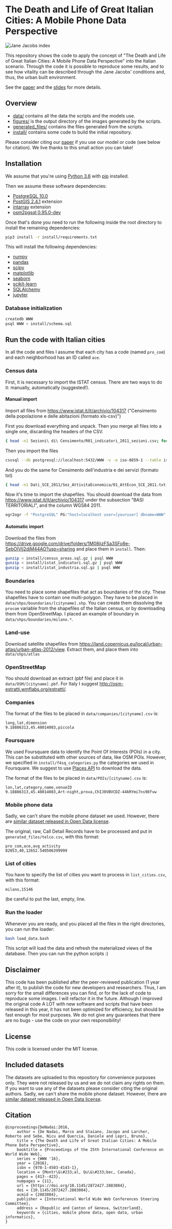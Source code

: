 # The Death and Life of Great Italian Cities: A Mobile Phone Data Perspective

![Jane Jacobs index](Jane_Jacobs.png)

  
This repository shows the code to apply the concept of "The Death and Life of Great Italian Cities: A Mobile Phone Data Perspective" into the Italian scenario. Through the code it is possible to reproduce some results, and to see how vitality can be described through the Jane Jacobs' conditions and, thus, the urban built environment. 
  
See the [paper](https://arxiv.org/abs/1603.04012) and the [slides](https://speakerdeck.com/denadai2/the-death-and-life-of-great-italian-cities-a-mobile-phone-data-perspective) for more details.


## Overview
* [data/](data) contains all the data the scripts and the models use.
* [figures/](figures) is the output directory of the images generated by the scripts.
* [generated_files/](generated_files) contains the files generated from the scripts.
* [install/](install) contains some code to build the initial repository.

Please consider citing our [paper](https://arxiv.org/abs/1603.04012) if you use our model or code (see below for citation). We live thanks to this small action you can take!

## Installation

We assume that you're using [Python 3.6](https://www.python.org/downloads/) with [pip](https://pip.pypa.io/en/stable/installing/) installed.

Then we assume these software dependencies:
* [PostgreSQL 10.0](https://www.postgresql.org/) 
* [PostGIS 2.4.1](https://postgis.net) extension
* [intarray](https://www.postgresql.org/docs/10/static/intarray.html) extension
* [osm2pgsql 0.95.0-dev](https://github.com/openstreetmap/osm2pgsql)

Once that's done you need to run the following inside the root directory to install the remaining dependencies:
  
```bash
pip3 install -r install/requirements.txt
```
This will install the following dependencies:
* [numpy](http://www.numpy.org/)
* [pandas](https://pandas.pydata.org/)
* [scipy](https://www.scipy.org/)
* [matplotlib](https://matplotlib.org/)
* [seaborn](https://seaborn.pydata.org/)
* [scikit-learn](https://github.com/scikit-learn/scikit-learn)
* [SQLAlchemy](https://www.sqlalchemy.org/)
* [jupyter](http://jupyter.org/)

### Database initialization

```bash
createdb WWW
psql WWW < install/schema.sql
```

## Run the code with Italian cities

In all the code and files I assume that each city has a code (named `pro_com`) and each neighborhood has an ID called `ace`.


### Census data
First, it is necessary to import the ISTAT census. There are two ways to do it: manually, automatically (suggested!).

#### Manual import

Import all files from https://www.istat.it/it/archivio/104317 ("Censimento della popolazione e delle abitazioni (formato xls-csv)")

First you download everything and unpack. Then you merge all files into a single one, discarding the headers of the CSV.

```bash
{ head -n1 Sezioni\ di\ Censimento/R01_indicatori_2011_sezioni.csv; for f in Sezioni\ di\ Censimento/R*.csv; do tail -n+2 "$f"; done; } > import_ISTAT.csv
```

Then you import the files

```bash
csvsql --db postgresql://localhost:5432/WWW -v -e iso-8859-1 --table istat_indicatori --create-if-not-exists --no-constraints --insert import_ISTAT.csv
```

And you do the same for Censimento dell'industria e dei servizi (formato txt)

```bash
{ head -n1 Dati_SCE_2011/Sez_AttivitaEconomica/01_AttEcon_SCE_2011.txt; for f in Dati_SCE_2011/Sez_AttivitaEconomica/*2011.txt; do tail -n+2 "$f"; done; } > import_ISTAT.csv
```

Now it's time to import the shapefiles. You should download the data from https://www.istat.it/it/archivio/104317 under the subsection "BASI TERRITORIALI", and the column WGS84 2011.

```bash
ogr2ogr -f "PostgreSQL" PG:"host=localhost user=[youruser] dbname=WWW" -nlt GEOMETRY -nln census_areas [path_shapefile_to_import]
```


#### Automatic import

Download the files from https://drive.google.com/drive/folders/1M08jizFSa3SFo8e-SebOIVlj2djM44AO?usp=sharing and place them in `install`. Then: 

```bash
gunzip < install/census_areas.sql.gz | psql WWW
gunzip < install/istat_indicatori.sql.gz | psql WWW
gunzip < install/istat_industria.sql.gz | psql WWW
```

### Boundaries
You need to place some shapefiles that act as boundaries of the city. These shapefiles have to contain one multi-polygon. They have to be placed in `data/shps/boundaries/[cityname].shp`. 
You can create them dissolving the `procom` variable from the shapefiles of the Italian census, or by downloading them from OpenStreetMap. I placed an example of boundary in `data/shps/boundaries/milano.*`.

### Land-use

Download satellite shapefiles from https://land.copernicus.eu/local/urban-atlas/urban-atlas-2012/view. Extract them, and place them into `data/shps/atlas`

### OpenStreetMap

You should download an extract (pbf file) and place it in `data/OSM/[cityname].pbf`. For Italy I suggest http://osm-estratti.wmflabs.org/estratti/.

### Companies

The format of the files to be placed in `data/companies/[cityname].csv` is:
```
long,lat,dimension
9.18886313,45.48014083,piccola
```

### Foursquare

We used Foursquare data to identify the Point Of Interests (POIs) in a city. This can be substituted with other sources of data, like OSM POIs. However, we specified in `install/f4sq_categories.py` the categories we used in Foursquare. We suggest to use [Places API](https://developer.foursquare.com/places-api) to download the data.

The format of the files to be placed in `data/POIs/[cityname].csv` is:
```
lon,lat,category,name,venueID
9.18886313,45.48014083,Art-night,prova,ChIJ0VBVCDZ-44kRYmi7ns98fvw
```

### Mobile phone data

Sadly, we can't share the mobile phone dataset we used. However, there are [similar dataset released in Open Data license](https://www.nature.com/articles/sdata201555).

The original, raw, Call Detail Records have to be processed and put in `generated_files/telco.csv`, with this format:
```
pro_com,ace,avg_activity
82053,40,12652.540506399999
```

### List of cities
You have to specify the list of cities you want to process in `list_cities.csv`, with this format:

```
milano,15146

```

(be careful to put the last, empty, line.

### Run the loader
Whenever you are ready, and you placed all the files in the right directories, you can run the loader:

```bash
bash load_data.bash
```

This script will load the data and refresh the materialized views of the database. Then you can run the python scripts :)


## Disclaimer 
This code has been published after the peer-reviewed publication (1 year after it), to publish the code for new developers and researchers. Thus, I am sorry for the small differences you can find, or for the lack of code to reproduce some images. I will refactor it in the future. Although I improved the original code A LOT with new software and scripts that have been released in this year, it has not been optimized for efficiency, but should be fast enough for most purposes. We do not give any guarantees that there are no bugs - use the code on your own responsibility!

## License
This code is licensed under the MIT license. 

## Included datasets
The datasets are uploaded to this repository for convenience purposes only. They were not released by us and we do not claim any rights on them. If you want to use any of the datasets please consider citing the original authors. Sadly, we can't share the mobile phone dataset. However, there are [similar dataset released in Open Data license](https://www.nature.com/articles/sdata201555).

## Citation
```
@inproceedings{DeNadai:2016,
     author = {De Nadai, Marco and Staiano, Jacopo and Larcher, Roberto and Sebe, Nicu and Quercia, Daniele and Lepri, Bruno},
     title = {The Death and Life of Great Italian Cities: A Mobile Phone Data Perspective},
     booktitle = {Proceedings of the 25th International Conference on World Wide Web},
     series = {WWW '16},
     year = {2016},
     isbn = {978-1-4503-4143-1},
     location = {Montr\&\#233;al, Qu\&\#233;bec, Canada},
     pages = {413--423},
     numpages = {11},
     url = {https://doi.org/10.1145/2872427.2883084},
     doi = {10.1145/2872427.2883084},
     acmid = {2883084},
     publisher = {International World Wide Web Conferences Steering Committee},
     address = {Republic and Canton of Geneva, Switzerland},
     keywords = {cities, mobile phone data, open data, urban informatics},
} 
```

